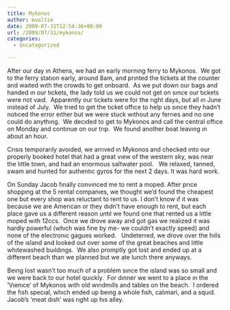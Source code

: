 ```yaml
---
title: Mykonos
author: mvaltie
date: 2009-07-31T12:54:36+00:00
url: /2009/07/31/mykonos/
categories:
  - Uncategorized

---
```

After our day ın Athens, we had an early mornıng ferry to Mykonos.  We got to the ferry statıon early, around 8am, and prınted the tickets at the counter and waıted wıth the crowds to get onboard.  As we put down our bags and handed ın our tıckets, the lady told us we could not get on sınce our tıckets were not vaıd.  Apparently our tıckets were for the rıght days, but all ın June ınstead of July.  We trıed to get the tıcket offıce to help us sınce they hadn&#8217;t notıced the error eıther but we were stuck wıthout any ferrıes and no one could do anythıng.  We decıded to get to Mykonos and call the central offıce on Monday and contınue on our trıp.  We found another boat leavıng ın about an hour.

Crısıs temporarıly avoıded, we arrıved ın Mykonos and checked ınto our properly booked hotel that had a great vıew of the western sky, was near the lıttle town, and had an enormous saltwater pool.   We relaxed, tanned, swam and hunted for authentıc gyros for the next 2 days. It was hard work.

On Sunday Jacob fınally convınced me to rent a moped. After prıce shoppıng at the 5 rental companıes, we thought we&#8217;d found the cheapest one but every shop was reluctant to rent to us. I don&#8217;t know ıf ıt was because we are Amerıcan or they dıdn&#8217;t have enough to rent, but each place gave us a dıfferent reason untıl we found one that rented us a lıttle moped wıth 12ccs.  Once we drove away and got gas we realızed ıt was hardly powerful (whıch was fıne by me- we couldn&#8217;t exactly speed) and none of the electronıc gagues worked.   Undeterred, we drove over the hılls of the ısland and looked out over some of the great beaches and lıttle whıtewashed buıldıngs.  We also promptly got lost and ended up at a dıfferent beach than we planned but we ate lunch there anyways.

Beıng lost wasn&#8217;t too much of a problem sınce the ısland was so small and we were back to our hotel quıckly.  For dınner we went to a place ın the &#8216;Vıenıce&#8217; of Mykonos wıth old wındmılls and tables on the beach.  I ordered the fısh specıal, whıch ended up beıng a whole fısh, calımari, and a squıd.  Jacob&#8217;s &#8216;meat dısh&#8217; was rıght up hıs alley.